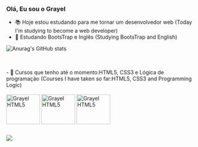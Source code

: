 ### Olá, Eu sou o Grayel

- 📚 Hoje estou estudando para me tornar um desenvolvedor web (Today I'm studying to become a web developer)
- 📖 Estudando BootsTrap e Inglês (Studying BootsTrap and English)
  
![Anurag's GitHub stats](https://github-readme-stats.vercel.app/api?username=GrayelOficial&show_icons=true&theme=dracula)

##

<div style="display: inline_block"><br>
  - 📜 Cursos que tenho até o momento:HTML5, CSS3 e Lógica de programação (Courses I have taken so far:HTML5, CSS3 and Programming Logic)<br><br>
  <img align="center" alt="Grayel HTML5" height="80" width="90"     
  src="https://cdn.jsdelivr.net/gh/devicons/devicon@latest/icons/html5/html5-original.svg"/>
  <img align="center" alt="Grayel HTML5" height="80" width="90" 
  src="https://cdn.jsdelivr.net/gh/devicons/devicon@latest/icons/css3/css3-original.svg"/>
  <img align="center" alt="Grayel HTML5" height="80" width="90"     
  src="https://cdn.jsdelivr.net/gh/devicons/devicon@latest/icons/bootstrap/bootstrap-original.svg"/>     
</div>

##

<div>
  <a href="https://www.instagram.com/grayeloficial" target="_blank"><img src="https://img.shields.io/badge/Instagram-E4405F?style=for-the-badge&logo=instagram&logoColor=white" target="_blank"></a>
</div>


          
        
          
            
          
